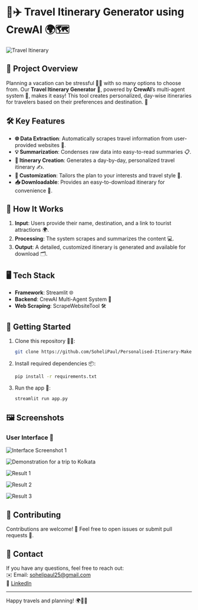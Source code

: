 # 🧳✈️ Travel Itinerary Generator using CrewAI 🌍🗺️

![Travel Itinerary](https://github.com/user-attachments/assets/6e629d60-c342-4dc0-b614-3754ad05e41e/r-image-1)

## 🎯 Project Overview
Planning a vacation can be stressful 😵‍💫 with so many options to choose from. Our **Travel Itinerary Generator** 🎉, powered by **CrewAI**’s multi-agent system 🤖, makes it easy! This tool creates personalized, day-wise itineraries for travelers based on their preferences and destination. 🌟

## 🛠️ Key Features
- **🌐 Data Extraction**: Automatically scrapes travel information from user-provided websites 📄.
- **💡 Summarization**: Condenses raw data into easy-to-read summaries 📋.
- **📅 Itinerary Creation**: Generates a day-by-day, personalized travel itinerary ✍️.
- **🎨 Customization**: Tailors the plan to your interests and travel style 💼.
- **📥 Downloadable**: Provides an easy-to-download itinerary for convenience 📄.

## 🚀 How It Works
1. **Input**: Users provide their name, destination, and a link to tourist attractions 🌍.
2. **Processing**: The system scrapes and summarizes the content 💻.
3. **Output**: A detailed, customized itinerary is generated and available for download 🗂️.

## 🖥️ Tech Stack
- **Framework**: Streamlit 🌐
- **Backend**: CrewAI Multi-Agent System 🤖
- **Web Scraping**: ScrapeWebsiteTool 🛠️

## 🏁 Getting Started
1. Clone this repository 👨‍💻:
    ```bash
    git clone https://github.com/SoheliPaul/Personalised-Itinerary-Maker.git
    ```
2. Install required dependencies 📦:
    ```bash
    pip install -r requirements.txt
    ```
3. Run the app 🚀:
    ```bash
    streamlit run app.py
    ```

## 🖼️ Screenshots

### User Interface 🌟
![Interface Screenshot 1](https://github.com/user-attachments/assets/3a9026e8-d108-475b-bf83-38ae70511171/r-image-1)

![Demonstration for a trip to Kolkata](https://github.com/user-attachments/assets/3752d14c-70a4-4824-ad0d-c6083526a682/r-image-2)

![Result 1](https://github.com/user-attachments/assets/ba53a6ec-d7ef-4088-b488-6998f375ed81/r-image-3)

![Result 2](https://github.com/user-attachments/assets/ca23504c-de4a-4ee6-948a-7eb3adbb35f8/r-image-4)

![Result 3](https://github.com/user-attachments/assets/6a685374-4739-4fee-b927-8b127e65a555/r-image-5)

## 🤝 Contributing
Contributions are welcome! 🎉 Feel free to open issues or submit pull requests 🚀.

## 📧 Contact
If you have any questions, feel free to reach out:  
✉️ Email: sohelipaul25@gmail.com  
🔗 [LinkedIn](https://www.linkedin.com/in/soheli-paul-42350b231/)

---

Happy travels and planning! 🌍🧳✨
